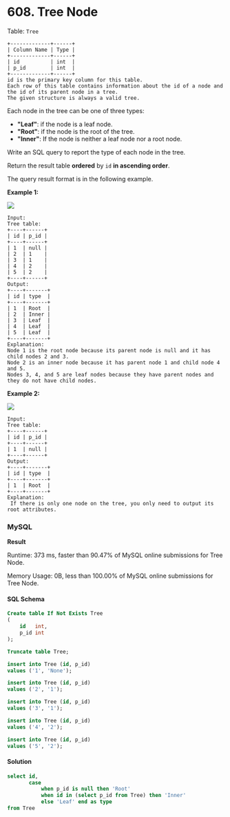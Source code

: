 # 608. Tree Node

Table: `Tree`

```
+-------------+------+
| Column Name | Type |
+-------------+------+
| id          | int  |
| p_id        | int  |
+-------------+------+
id is the primary key column for this table.
Each row of this table contains information about the id of a node and the id of its parent node in a tree.
The given structure is always a valid tree.
```

Each node in the tree can be one of three types:

* **"Leaf"**: if the node is a leaf node.
* **"Root"**: if the node is the root of the tree.
* **"Inner"**: If the node is neither a leaf node nor a root node.

Write an SQL query to report the type of each node in the tree.

Return the result table **ordered** by `id` **in ascending order**.

The query result format is in the following example.

**Example 1:**

![](https://assets.leetcode.com/uploads/2021/10/22/tree1.jpg)

```
Input: 
Tree table:
+----+------+
| id | p_id |
+----+------+
| 1  | null |
| 2  | 1    |
| 3  | 1    |
| 4  | 2    |
| 5  | 2    |
+----+------+
Output:
+----+-------+
| id | type  |
+----+-------+
| 1  | Root  |
| 2  | Inner |
| 3  | Leaf  |
| 4  | Leaf  |
| 5  | Leaf  |
+----+-------+
Explanation:
Node 1 is the root node because its parent node is null and it has child nodes 2 and 3.
Node 2 is an inner node because it has parent node 1 and child node 4 and 5.
Nodes 3, 4, and 5 are leaf nodes because they have parent nodes and they do not have child nodes.
```

**Example 2:**

![](https://assets.leetcode.com/uploads/2021/10/22/tree2.jpg)

```
Input: 
Tree table:
+----+------+
| id | p_id |
+----+------+
| 1  | null |
+----+------+
Output:
+----+-------+
| id | type  |
+----+-------+
| 1  | Root  |
+----+-------+
Explanation:
 If there is only one node on the tree, you only need to output its root attributes.
```

### MySQL

**Result**

Runtime: 373 ms, faster than 90.47% of MySQL online submissions for Tree Node.

Memory Usage: 0B, less than 100.00% of MySQL online submissions for Tree Node.

#### SQL Schema

```sql
Create table If Not Exists Tree
(
    id   int,
    p_id int
);

Truncate table Tree;

insert into Tree (id, p_id)
values ('1', 'None');

insert into Tree (id, p_id)
values ('2', '1');

insert into Tree (id, p_id)
values ('3', '1');

insert into Tree (id, p_id)
values ('4', '2');

insert into Tree (id, p_id)
values ('5', '2');
```

#### Solution

```sql
select id,
       case
           when p_id is null then 'Root'
           when id in (select p_id from Tree) then 'Inner'
           else 'Leaf' end as type
from Tree
```
